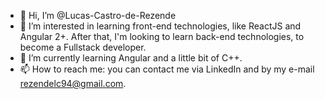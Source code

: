 - 👋 Hi, I’m @Lucas-Castro-de-Rezende
- 👀 I’m interested in learning front-end technologies, like ReactJS and Angular 2+. After that, I'm looking to learn back-end technologies, to become a Fullstack developer.
- 🌱 I’m currently learning Angular and a little bit of C++.
- 📫 How to reach me: you can contact me via LinkedIn and by my e-mail rezendelc94@gmail.com.
